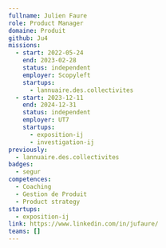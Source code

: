 ```yaml
---
fullname: Julien Faure
role: Product Manager
domaine: Produit
github: Ju4
missions:
  - start: 2022-05-24
    end: 2023-02-28
    status: independent
    employer: Scopyleft
    startups:
      - lannuaire.des.collectivites
  - start: 2023-12-11
    end: 2024-12-31
    status: independent
    employer: UT7
    startups:
      - exposition-ij
      - investigation-ij
previously:
  - lannuaire.des.collectivites
badges:
  - segur
competences:
  - Coaching
  - Gestion de Produit
  - Product strategy
startups:
  - exposition-ij
link: https://www.linkedin.com/in/jufaure/
teams: []
---
```


